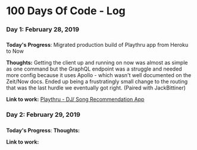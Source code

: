 # 100 Days Of Code - Log

### Day 1: February 28, 2019
##### 

**Today's Progress**: Migrated production build of Playthru app from Heroku to Now

**Thoughts:** Getting the client up and running on now was almost as simple as one command but the GraphQL endpoint was a struggle and needed more config because it uses Apollo - which wasn't well documented on the Zeit/Now docs. Ended up being a frustratingly small change to the routing that was the last hurdle we eventually got right. (Paired with JackBittiner)

**Link to work:** [Playthru - DJ/ Song Recommendation App](https://github.com/jackbittiner/play-thru)

### Day 2: February 29, 2019
##### 

**Today's Progress**: 
**Thoughts:** 

**Link to work:** 

